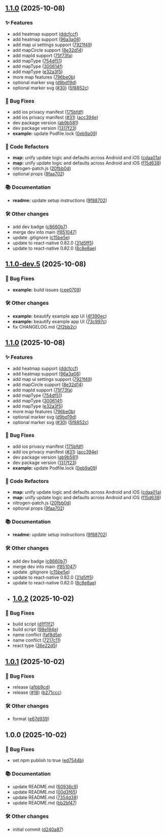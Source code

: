 ## [1.1.0](https://github.com/pinpong/react-native-google-maps-plus/compare/v1.0.2...v1.1.0) (2025-10-08)

### ✨ Features

* add heatmap support ([ddcfccf](https://github.com/pinpong/react-native-google-maps-plus/commit/ddcfccf4cbb08b2756c20ca7215a8fe45e30befb))
* add heatmap support ([96a3a08](https://github.com/pinpong/react-native-google-maps-plus/commit/96a3a08696e38f77db356d9e0e71a6e6b98a589f))
* add map ui settings support ([7921f49](https://github.com/pinpong/react-native-google-maps-plus/commit/7921f4941f6656fe9c588d4f5e9d1f5594632598))
* add mapCircle support ([8e32d14](https://github.com/pinpong/react-native-google-maps-plus/commit/8e32d14ae6d3e8254a46ffbb19fd3eb26575f46d))
* add mapId support ([75f73fa](https://github.com/pinpong/react-native-google-maps-plus/commit/75f73fac949f8e2a5112e1456226e60de8540474))
* add mapType ([754df51](https://github.com/pinpong/react-native-google-maps-plus/commit/754df51a8819ce5475d29262bbf95d8f0586393f))
* add mapType ([300614f](https://github.com/pinpong/react-native-google-maps-plus/commit/300614f22419f166c2482025f66b761145e75394))
* add mapType ([e32a3f5](https://github.com/pinpong/react-native-google-maps-plus/commit/e32a3f59fc1128b6a4c295d4e5d74d8afa7aa3cd))
* more map features ([796be0b](https://github.com/pinpong/react-native-google-maps-plus/commit/796be0b0976926f72b5d95b1ba5d2406988f4d9e))
* optional marker svg ([d9bd19d](https://github.com/pinpong/react-native-google-maps-plus/commit/d9bd19d72916ec697acc9cecc58219a3df8c5d54))
* optional marker svg ([#30](https://github.com/pinpong/react-native-google-maps-plus/issues/30)) ([5f8852c](https://github.com/pinpong/react-native-google-maps-plus/commit/5f8852c85741b75959f1d1e16240704cca042bb5))

### 🐛 Bug Fixes

* add ios privacy manifest ([175bfdf](https://github.com/pinpong/react-native-google-maps-plus/commit/175bfdf0a932aa7dcc789ac9287eb2e91a9d0bf6))
* add ios privacy manifest ([#31](https://github.com/pinpong/react-native-google-maps-plus/issues/31)) ([acc394e](https://github.com/pinpong/react-native-google-maps-plus/commit/acc394e49ca5bc9eaa5e67942fd2ed645dc2332c))
* dev package version ([ab9b581](https://github.com/pinpong/react-native-google-maps-plus/commit/ab9b581e7f571d09ffbe597cf8834234b43ee3a1))
* dev package version ([1317f23](https://github.com/pinpong/react-native-google-maps-plus/commit/1317f234d832a623c6e5dbce4dafd9154da73857))
* **example:** update Podfile.lock ([0eb9a09](https://github.com/pinpong/react-native-google-maps-plus/commit/0eb9a09bca8b13241b13851c4af0857545284229))

### 🔄 Code Refactors

* **map:** unify update logic and defaults across Android and iOS ([cdaa01a](https://github.com/pinpong/react-native-google-maps-plus/commit/cdaa01af77ae93f9e9652dd018fe18f0ca6309b4))
* **map:** unify update logic and defaults across Android and iOS ([f15d638](https://github.com/pinpong/react-native-google-maps-plus/commit/f15d6388911943b5abdfd9d5f61e3423af33f064))
* nitrogen-patch.js ([20fbb0d](https://github.com/pinpong/react-native-google-maps-plus/commit/20fbb0d7bea58bd54ade53119dc510d0ce9b18f9))
* optional props ([9faa702](https://github.com/pinpong/react-native-google-maps-plus/commit/9faa7024c2bea0818734cb5831b93c4d360da0bd))

### 📚 Documentation

* **readme:** update setup instructions ([9f88702](https://github.com/pinpong/react-native-google-maps-plus/commit/9f88702b187fde5c2e3d852f1d0aeeac48f8222b))

### 🛠️ Other changes

* add dev badge ([c8660b7](https://github.com/pinpong/react-native-google-maps-plus/commit/c8660b75581f447953fba6c9ec440146fcf8f48d))
* merge dev into main ([f851047](https://github.com/pinpong/react-native-google-maps-plus/commit/f8510472835ad5a861341652c6541477df205508))
* update .gitignore ([c15be5e](https://github.com/pinpong/react-native-google-maps-plus/commit/c15be5eb436d05f1f5a25fe7c8249e7c23eea3b2))
* update to react-native 0.82.0 ([31d5ff5](https://github.com/pinpong/react-native-google-maps-plus/commit/31d5ff5157ec8357b9d699d4dcc09bda09e11afb))
* update to react-native 0.82.0 ([8c8e8ae](https://github.com/pinpong/react-native-google-maps-plus/commit/8c8e8ae1c4fcf97e04059d873461f083e4c346cf))

## [1.1.0-dev.5](https://github.com/pinpong/react-native-google-maps-plus/compare/v1.1.0-dev.4...v1.1.0-dev.5) (2025-10-08)

### 🐛 Bug Fixes

* **example:** build issues ([cee0708](https://github.com/pinpong/react-native-google-maps-plus/commit/cee0708dfdee185ee4c8bb2836abd2a3c022fc93))

### 🛠️ Other changes

* **example:** beautify example app UI ([4f390ec](https://github.com/pinpong/react-native-google-maps-plus/commit/4f390ecd9ebc2f3e559913882ac56d33a30ac45b))
* **example:** beautify example app UI ([73c997c](https://github.com/pinpong/react-native-google-maps-plus/commit/73c997c69f23deeb48eb9b2be5df76a36ff0afea))
* fix CHANGELOG.md ([2f2bb2c](https://github.com/pinpong/react-native-google-maps-plus/commit/2f2bb2c617260166551abbc07dfa9a8ae27cf31e))

## [1.1.0](https://github.com/pinpong/react-native-google-maps-plus/compare/v1.0.2...v1.1.0) (2025-10-08)

### ✨ Features

* add heatmap support ([ddcfccf](https://github.com/pinpong/react-native-google-maps-plus/commit/ddcfccf4cbb08b2756c20ca7215a8fe45e30befb))
* add heatmap support ([96a3a08](https://github.com/pinpong/react-native-google-maps-plus/commit/96a3a08696e38f77db356d9e0e71a6e6b98a589f))
* add map ui settings support ([7921f49](https://github.com/pinpong/react-native-google-maps-plus/commit/7921f4941f6656fe9c588d4f5e9d1f5594632598))
* add mapCircle support ([8e32d14](https://github.com/pinpong/react-native-google-maps-plus/commit/8e32d14ae6d3e8254a46ffbb19fd3eb26575f46d))
* add mapId support ([75f73fa](https://github.com/pinpong/react-native-google-maps-plus/commit/75f73fac949f8e2a5112e1456226e60de8540474))
* add mapType ([754df51](https://github.com/pinpong/react-native-google-maps-plus/commit/754df51a8819ce5475d29262bbf95d8f0586393f))
* add mapType ([300614f](https://github.com/pinpong/react-native-google-maps-plus/commit/300614f22419f166c2482025f66b761145e75394))
* add mapType ([e32a3f5](https://github.com/pinpong/react-native-google-maps-plus/commit/e32a3f59fc1128b6a4c295d4e5d74d8afa7aa3cd))
* more map features ([796be0b](https://github.com/pinpong/react-native-google-maps-plus/commit/796be0b0976926f72b5d95b1ba5d2406988f4d9e))
* optional marker svg ([d9bd19d](https://github.com/pinpong/react-native-google-maps-plus/commit/d9bd19d72916ec697acc9cecc58219a3df8c5d54))
* optional marker svg ([#30](https://github.com/pinpong/react-native-google-maps-plus/issues/30)) ([5f8852c](https://github.com/pinpong/react-native-google-maps-plus/commit/5f8852c85741b75959f1d1e16240704cca042bb5))

### 🐛 Bug Fixes

* add ios privacy manifest ([175bfdf](https://github.com/pinpong/react-native-google-maps-plus/commit/175bfdf0a932aa7dcc789ac9287eb2e91a9d0bf6))
* add ios privacy manifest ([#31](https://github.com/pinpong/react-native-google-maps-plus/issues/31)) ([acc394e](https://github.com/pinpong/react-native-google-maps-plus/commit/acc394e49ca5bc9eaa5e67942fd2ed645dc2332c))
* dev package version ([ab9b581](https://github.com/pinpong/react-native-google-maps-plus/commit/ab9b581e7f571d09ffbe597cf8834234b43ee3a1))
* dev package version ([1317f23](https://github.com/pinpong/react-native-google-maps-plus/commit/1317f234d832a623c6e5dbce4dafd9154da73857))
* **example:** update Podfile.lock ([0eb9a09](https://github.com/pinpong/react-native-google-maps-plus/commit/0eb9a09bca8b13241b13851c4af0857545284229))

### 🔄 Code Refactors

* **map:** unify update logic and defaults across Android and iOS ([cdaa01a](https://github.com/pinpong/react-native-google-maps-plus/commit/cdaa01af77ae93f9e9652dd018fe18f0ca6309b4))
* **map:** unify update logic and defaults across Android and iOS ([f15d638](https://github.com/pinpong/react-native-google-maps-plus/commit/f15d6388911943b5abdfd9d5f61e3423af33f064))
* nitrogen-patch.js ([20fbb0d](https://github.com/pinpong/react-native-google-maps-plus/commit/20fbb0d7bea58bd54ade53119dc510d0ce9b18f9))
* optional props ([9faa702](https://github.com/pinpong/react-native-google-maps-plus/commit/9faa7024c2bea0818734cb5831b93c4d360da0bd))

### 📚 Documentation

* **readme:** update setup instructions ([9f88702](https://github.com/pinpong/react-native-google-maps-plus/commit/9f88702b187fde5c2e3d852f1d0aeeac48f8222b))

### 🛠️ Other changes

* add dev badge ([c8660b7](https://github.com/pinpong/react-native-google-maps-plus/commit/c8660b75581f447953fba6c9ec440146fcf8f48d))
* merge dev into main ([f851047](https://github.com/pinpong/react-native-google-maps-plus/commit/f8510472835ad5a861341652c6541477df205508))
* update .gitignore ([c15be5e](https://github.com/pinpong/react-native-google-maps-plus/commit/c15be5eb436d05f1f5a25fe7c8249e7c23eea3b2))
* update to react-native 0.82.0 ([31d5ff5](https://github.com/pinpong/react-native-google-maps-plus/commit/31d5ff5157ec8357b9d699d4dcc09bda09e11afb))
* update to react-native 0.82.0 ([8c8e8ae](https://github.com/pinpong/react-native-google-maps-plus/commit/8c8e8ae1c4fcf97e04059d873461f083e4c346cf))
* ## [1.0.2](https://github.com/pinpong/react-native-google-maps-plus/compare/v1.0.1...v1.0.2) (2025-10-02)

### 🐛 Bug Fixes

* build script ([d1f11f2](https://github.com/pinpong/react-native-google-maps-plus/commit/d1f11f237900f929689b72dfb41054dac0790a37))
* build script ([98e194e](https://github.com/pinpong/react-native-google-maps-plus/commit/98e194e61d08af96ce75e156a6f5e3a5378c1b4c))
* name conflict ([faf8d5e](https://github.com/pinpong/react-native-google-maps-plus/commit/faf8d5e7a0f79bfceb8454510e8e5ad3771fdbd2))
* name conflict ([7217c11](https://github.com/pinpong/react-native-google-maps-plus/commit/7217c113bc2e5742bbc4b119eec7672c0b240cba))
* react type ([36e22d5](https://github.com/pinpong/react-native-google-maps-plus/commit/36e22d59f0746ad9759799465eefed8f66a19049))

## [1.0.1](https://github.com/pinpong/react-native-google-maps-plus/compare/v1.0.0...v1.0.1) (2025-10-02)

### 🐛 Bug Fixes

* release ([afbb9cd](https://github.com/pinpong/react-native-google-maps-plus/commit/afbb9cdf0261c35fcd4c6423096fbecaa482f704))
* release ([#18](https://github.com/pinpong/react-native-google-maps-plus/issues/18)) ([b271ccc](https://github.com/pinpong/react-native-google-maps-plus/commit/b271ccc69f9cb3e48c865801bdd104fd6065b557))

### 🛠️ Other changes

* format ([e67d939](https://github.com/pinpong/react-native-google-maps-plus/commit/e67d939e23a8db82432334c767f780ebe2320d6c))

## 1.0.0 (2025-10-02)

### 🐛 Bug Fixes

* set npm publish to true ([ed7544b](https://github.com/pinpong/react-native-google-maps-plus/commit/ed7544b5c0b39cec418a83842e215253ac7b6eef))

### 📚 Documentation

* update README.md ([60936c9](https://github.com/pinpong/react-native-google-maps-plus/commit/60936c9351f95e590b779883d161aad1272f4a1b))
* update README.md ([00d3f65](https://github.com/pinpong/react-native-google-maps-plus/commit/00d3f656679415a8105fff2ae52fd0bd3106e472))
* update README.md ([7354d38](https://github.com/pinpong/react-native-google-maps-plus/commit/7354d3822298b75ad28024f5488cc25e70891b9c))
* update README.md ([bb2bf47](https://github.com/pinpong/react-native-google-maps-plus/commit/bb2bf47d7b273e1dd02a44425713ebe7c9bfb612))

### 🛠️ Other changes

* initial commit ([d240a87](https://github.com/pinpong/react-native-google-maps-plus/commit/d240a870fa08e5a01ef8b3e981f7e78c7e113fef))
